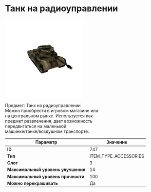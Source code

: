 # Танк на радиоуправлении

![Item Image](../img/747.webp?raw=true)

Предмет: Танк на радиоуправлении<br>Можно приобрести в игровом магазине или<br>на центральном рынке. Используется как<br>предмет развлечения, дает возможность<br>передвигаться на маленькой:<br>машинке/танке/воздушном транспорте.


| Параметр | Значение |
|----------|----------|
| **ID** | 747 |
| **Тип** | ITEM_TYPE_ACCESSORIES |
| **Слот** | 3 |
| **Максимальный уровень улучшения** | 14 |
| **Максимальный уровень прочности** | 100 |
| **Можно перекрашивать** | Да |

